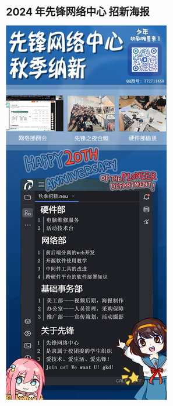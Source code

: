 # 2024 年先锋网络中心 招新海报

<!-- ![正面](./最终版-正面.jpg)

![反面](./最终版-背面.jpg)

![易拉宝](./最终版-易拉宝.jpg) -->

![20周年特供](./20特供.png)

